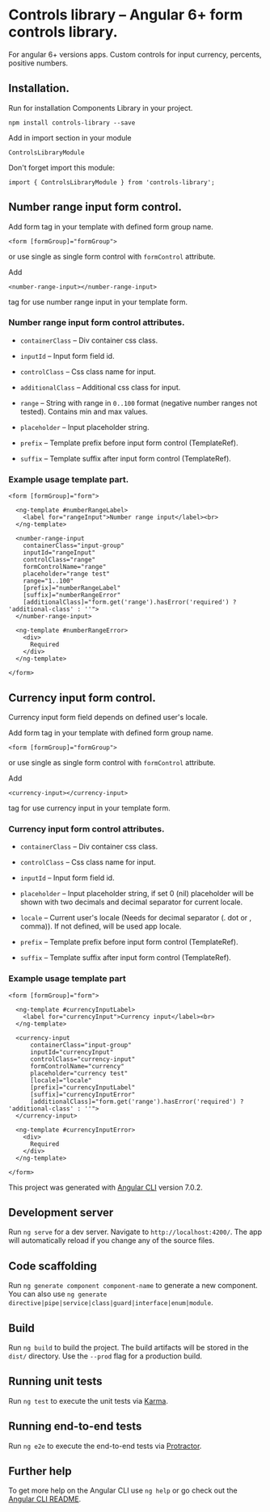 # Controls library – Angular 6+ form controls library.

For angular 6+ versions apps. Custom controls for input
currency, percents, positive numbers.

## Installation.

Run for installation Components Library in your project.   
   
`npm install controls-library --save`   
      
   
Add in import section in your module

`ControlsLibraryModule`   
   
   
Don't forget import this module:

`import { ControlsLibraryModule } from 'controls-library';`
   
   
## Number range input form control.

Add form tag in your template with defined form group name.

`<form [formGroup]="formGroup">`

or use single as single form control with `formControl` attribute.
   
   
Add 
   
`<number-range-input></number-range-input>`

tag for use number range input in your template form.
   
   
### Number range input form control attributes.
   
* `containerClass` – Div container css class.
   
* `inputId` – Input form field id.
   
* `controlClass` – Css class name for input.
   
* `additionalClass` – Additional css class for input.
   
* `range` – String with range in  `0..100` format (negative number ranges not
tested). Contains min and max values.
   
* `placeholder` – Input placeholder string.
   
* `prefix` – Template prefix before input form control (TemplateRef<any>).
   
* `suffix` – Template suffix after input form control (TemplateRef<any>).
   
   
   
### Example usage template part.

```
<form [formGroup]="form">

  <ng-template #numberRangeLabel>
    <label for="rangeInput">Number range input</label><br>
  </ng-template>

  <number-range-input
    containerClass="input-group"
    inputId="rangeInput"
    controlClass="range"
    formControlName="range"
    placeholder="range test"
    range="1..100"
    [prefix]="numberRangeLabel"
    [suffix]="numberRangeError"
    [additionalClass]="form.get('range').hasError('required') ? 'additional-class' : ''">
  </number-range-input>

  <ng-template #numberRangeError>
    <div>
      Required
    </div>
  </ng-template>

</form>

```
   
   
   
## Currency input form control.

Currency input form field depends on defined user's locale.
   
Add form tag in your template with defined form group name.

`<form [formGroup]="formGroup">`

or use single as single form control with `formControl` attribute.
   
   
Add 
   
`<currency-input></currency-input>`

tag for use currency input in your template form.
   
   
### Currency input form control attributes.
   
* `containerClass` – Div container css class.
   
* `controlClass` – Css class name for input.
   
* `inputId` – Input form field id.
   
* `placeholder` – Input placeholder string, if set 0 (nil) placeholder will be 
shown with two decimals and decimal separator for current locale.
   
* `locale` – Current user's locale (Needs for decimal separator 
(. dot or , comma)). If not defined, will be used app locale.
   
* `prefix` – Template prefix before input form control (TemplateRef<any>).
   
* `suffix` – Template suffix after input form control (TemplateRef<any>).
   
   
### Example usage template part
   
```
<form [formGroup]="form">

  <ng-template #currencyInputLabel>
    <label for="currencyInput">Currency input</label><br>
  </ng-template>

  <currency-input
      containerClass="input-group"
      inputId="currencyInput"
      controlClass="currency-input"
      formControlName="currency"
      placeholder="currency test"
      [locale]="locale"
      [prefix]="currencyInputLabel"
      [suffix]="currencyInputError"
      [additionalClass]="form.get('range').hasError('required') ? 'additional-class' : ''">
  </currency-input>

  <ng-template #currencyInputError>
    <div>
      Required
    </div>
  </ng-template>

</form>
```
   
   
This project was generated with [Angular CLI](https://github.com/angular/angular-cli) version 7.0.2.

## Development server

Run `ng serve` for a dev server. Navigate to `http://localhost:4200/`. The app will automatically reload if you change any of the source files.

## Code scaffolding

Run `ng generate component component-name` to generate a new component. You can also use `ng generate directive|pipe|service|class|guard|interface|enum|module`.

## Build

Run `ng build` to build the project. The build artifacts will be stored in the `dist/` directory. Use the `--prod` flag for a production build.

## Running unit tests

Run `ng test` to execute the unit tests via [Karma](https://karma-runner.github.io).

## Running end-to-end tests

Run `ng e2e` to execute the end-to-end tests via [Protractor](http://www.protractortest.org/).

## Further help

To get more help on the Angular CLI use `ng help` or go check out the [Angular CLI README](https://github.com/angular/angular-cli/blob/master/README.md).
